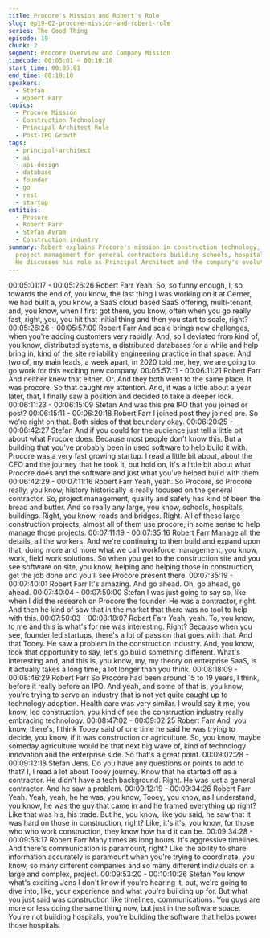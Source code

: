 ```yaml
---
title: Procore's Mission and Robert's Role
slug: ep19-02-procore-mission-and-robert-role
series: The Good Thing
episode: 19
chunk: 2
segment: Procore Overview and Company Mission
timecode: 00:05:01 – 00:10:10
start_time: 00:05:01
end_time: 00:10:10
speakers:
  - Stefan
  - Robert Farr
topics:
  - Procore Mission
  - Construction Technology
  - Principal Architect Role
  - Post-IPO Growth
tags:
  - principal-architect
  - ai
  - api-design
  - database
  - founder
  - go
  - rest
  - startup
entities:
  - Procore
  - Robert Farr
  - Stefan Avram
  - Construction industry
summary: Robert explains Procore's mission in construction technology, focusing on
  project management for general contractors building schools, hospitals, and infrastructure.
  He discusses his role as Principal Architect and the company's evolution post-IPO.
---
```


00:05:01:17 - 00:05:26:26
Robert Farr
Yeah. So, so funny enough, I, so towards the end of, you know, the last thing I was working on it
at Cerner, we had built a, you know, a SaaS cloud based SaaS offering, multi-tenant, and, you
know, when I first got there, you know, often when you go really fast, right, you, you hit that
initial thing and then you start to scale, right?
00:05:26:26 - 00:05:57:09
Robert Farr
And scale brings new challenges, when you're adding customers very rapidly. And, so I deviated
from kind of, you know, distributed systems, a distributed databases for a while and help bring
in, kind of the site reliability engineering practice in that space. And two of, my main leads, a
week apart, in 2020 told me, hey, we are going to go work for this exciting new company.
00:05:57:11 - 00:06:11:21
Robert Farr
And neither knew that either. Or. And they both went to the same place. It was procore. So that
caught my attention. And, it was a little about a year later, that, I finally saw a position and
decided to take a deeper look.
00:06:11:23 - 00:06:15:09
Stefan
And was this pre IPO that you joined or post?
00:06:15:11 - 00:06:20:18
Robert Farr
I joined post they joined pre. So we're right on that. Both sides of that boundary okay.
00:06:20:25 - 00:06:42:27
Stefan
And if you could for the audience just tell a little bit about what Procore does. Because most
people don't know this. But a building that you've probably been in used software to help build it
with. Procore was a very fast growing startup. I read a little bit about, about the CEO and the
journey that he took it, but hold on, it's a little bit about what Procore does and the software and
just what you've helped build with them.
00:06:42:29 - 00:07:11:16
Robert Farr
Yeah, yeah. So Procore, so Procore really, you know, history historically is really focused on the
general contractor. So, project management, quality and safety has kind of been the bread and
butter. And so really any large, you know, schools, hospitals, buildings. Right, you know, roads
and bridges. Right. All of these large construction projects, almost all of them use procore, in
some sense to help manage those projects.
00:07:11:19 - 00:07:35:16
Robert Farr
Manage all the details, all the workers. And we're continuing to then build and expand upon that,
doing more and more what we call workforce management, you know, work, field work
solutions. So when you get to the construction site and you see software on site, you know,
helping and helping those in construction, get the job done and you'll see Procore present there.
00:07:35:19 - 00:07:40:01
Robert Farr
It's amazing. And go ahead. Oh, go ahead, go ahead.
00:07:40:04 - 00:07:50:00
Stefan
I was just going to say so, like when I did the research on Procore the founder. He was a
contractor, right. And then he kind of saw that in the market that there was no tool to help with
this.
00:07:50:03 - 00:08:18:07
Robert Farr
Yeah, yeah. To, you know, to me and this is what's for me was interesting. Right? Because
when you see, founder led startups, there's a lot of passion that goes with that. And that Tooey.
He saw a problem in the construction industry. And, you know, took that opportunity to say, let's
go build something different. What's interesting and, and this is, you know, my, my theory on
enterprise SaaS, is it actually takes a long time, a lot longer than you think.
00:08:18:09 - 00:08:46:29
Robert Farr
So Procore had been around 15 to 19 years, I think, before it really before an IPO. And yeah,
and some of that is, you know, you're trying to serve an industry that is not yet quite caught up
to technology adoption. Health care was very similar. I would say it me, you know, led
construction, you kind of see the construction industry really embracing technology.
00:08:47:02 - 00:09:02:25
Robert Farr
And, you know, there's, I think Tooey said of one time he said he was trying to decide, you know,
if it was construction or agriculture. So, you know, maybe someday agriculture would be that
next big wave of, kind of technology innovation and the enterprise side. So that's a great point.
00:09:02:28 - 00:09:12:18
Stefan
Jens. Do you have any questions or points to add to that? I, I read a lot about Tooey journey.
Know that he started off as a contractor. He didn't have a tech background. Right. He was just a
general contractor. And he saw a problem.
00:09:12:19 - 00:09:34:26
Robert Farr
Yeah. Yeah, yeah, he he was, you know, Tooey, you know, as I understand, you know, he was
the guy that came in and he framed everything up right? Like that was his, his trade. But he, you
know, like you said, he saw that it was hard on those in construction, right? Like, it's it's, you
know, for those who who work construction, they know how hard it can be.
00:09:34:28 - 00:09:53:17
Robert Farr
Many times as long hours. It's aggressive timelines. And there's communication is paramount,
right? Like the ability to share information accurately is paramount when you're trying to
coordinate, you know, so many different companies and so many different individuals on a large
and complex, project.
00:09:53:20 - 00:10:10:26
Stefan
You know what's exciting Jens I don't know if you're hearing it, but, we're going to dive into, like,
your experience and what you're building up for. But what you just said was construction like
timelines, communications. You guys are more or less doing the same thing now, but just in the
software space. You're not building hospitals, you're building the software that helps power
those hospitals.